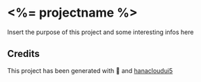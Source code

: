 # <%= projectname %>

Insert the purpose of this project and some interesting infos here

## Credits

This project has been generated with 💙 and [hanacloudui5](https://github.com/SAP)
